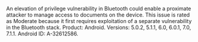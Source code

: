 An elevation of privilege vulnerability in Bluetooth could enable a proximate attacker to manage access to documents on the device. This issue is rated as Moderate because it first requires exploitation of a separate vulnerability in the Bluetooth stack. Product: Android. Versions: 5.0.2, 5.1.1, 6.0, 6.0.1, 7.0, 7.1.1. Android ID: A-32612586.